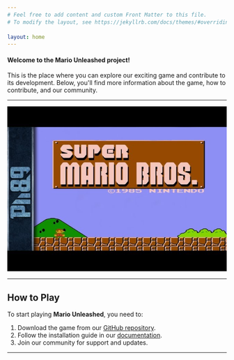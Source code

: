 ```yaml
---
# Feel free to add content and custom Front Matter to this file.
# To modify the layout, see https://jekyllrb.com/docs/themes/#overriding-theme-defaults

layout: home
---
```


#### Welcome to the **Mario Unleashed** project! 
This is the place where you can explore our exciting game and contribute to its development. Below, you'll find more information about the game, how to contribute, and our community.

---

![alt text](image.png)

--- 

## How to Play
To start playing **Mario Unleashed**, you need to:
1. Download the game from our [GitHub repository](https://github.com/wnstndks/OSSW).
2. Follow the installation guide in our [documentation](https://ossw-project.readthedocs.io).
3. Join our community for support and updates.

---